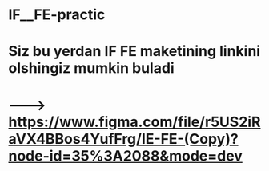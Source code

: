 # IF__FE-practic 

# Siz bu yerdan IF FE maketining linkini olshingiz mumkin buladi
#  ---> https://www.figma.com/file/r5US2iRaVX4BBos4YufFrg/IE-FE-(Copy)?node-id=35%3A2088&mode=dev